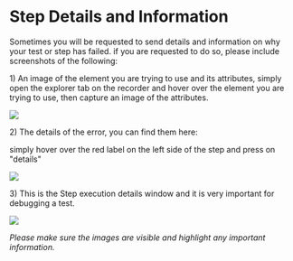 # Step Details and Information

Sometimes you will be requested to send details and information on why your test or step has failed. if you are requested to do so, please include screenshots of the following:

1\) An image of the element you are trying to use and its attributes, simply open the explorer tab on the recorder and hover over the element you are trying to use, then capture an image of the attributes.

![](https://downloads.intercomcdn.com/i/o/338335852/971c9c9e305ae3ddcbb5bb04/image.png?expires=1621329929\&signature=0d4848ca285dcf687a628ce09a8efa51d1f802700899ef943554d3ad35e6af97)

2\) The details of the error, you can find them here:

simply hover over the red label on the left side of the step and press on "details"

![](https://downloads.intercomcdn.com/i/o/338346236/0175ec855328d5157e641cb6/image.png?expires=1621329929\&signature=f92aa5023f77a2748cd23555907464ef0559c59ad73cb9d3473a5435ae6f4f99)

3\) This is the Step execution details window and it is very important for debugging a test.

![](https://downloads.intercomcdn.com/i/o/338336612/c55cfe1512f41a3b1b738ddd/image.png?expires=1621329929\&signature=17f980f355e600b01d23908bfd86447029168ae1d025efc0d20bdf4e2ffd7d01)

_Please make sure the images are visible and highlight any important information._
